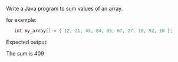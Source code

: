 Write a Java program to sum values of an array.

for example:

```java
   int my_array[] = { 12, 21, 43, 84, 35, 67, 27, 18, 92, 10 };
```

Expected output:

The sum is 409
